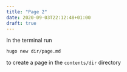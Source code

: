 ```yaml
---
title: "Page 2"
date: 2020-09-03T22:12:48+01:00
draft: true
---
```


In the terminal run
```
hugo new dir/page.md
```
to create a page in the `contents/dir` directory